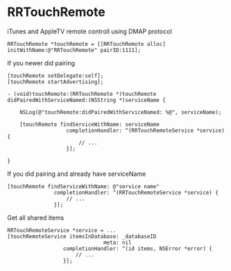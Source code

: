 # RRTouchRemote
iTunes and AppleTV remote controll using DMAP protocol

```objc
RRTouchRemote *touchRemote = [[RRTouchRemote alloc] initWithName:@"RRTouchRemote" pairID:1111];
```

If you newer did pairing
```objc
[touchRemote setDelegate:self];
[touchRemote startAdvertising];

- (void)touchRemote:(RRTouchRemote *)touchRemote didPairedWithServiceNamed:(NSString *)serviceName {

    NSLog(@"touchRemote:didPairedWithServiceNamed: %@", serviceName);
    
    [touchRemote findServiceWithName: serviceName
                   completionHandler: ^(RRTouchRemoteService *service) {
                       // ...
                   }];
    
}
```

If you did pairing and already have serviceName
```objc
[touchRemote findServiceWithName: @"service name"
	           completionHandler: ^(RRTouchRemoteService *service) {
			       // ...
               }];
```

Get all shared items
```objc
RRTouchRemoteService *service = ...
[touchRemoteService itemsInDatabase: _databaseID
                               meta: nil
                  completionHandler: ^(id items, NSError *error) {
				      // ...
                  }];
```